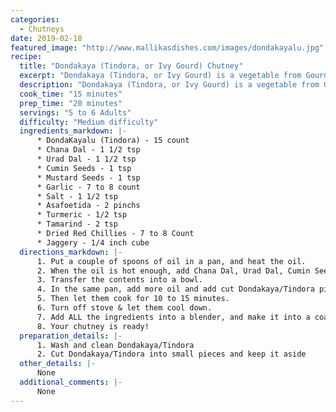 ```yaml
--- 
categories: 
  - Chutneys
date: 2019-02-18
featured_image: "http://www.mallikasdishes.com/images/dondakayalu.jpg"
recipe:
  title: "Dondakaya (Tindora, or Ivy Gourd) Chutney"
  excerpt: "Dondakaya (Tindora, or Ivy Gourd) is a vegetable from Gourd family that grows on a vine in a tropical weather."
  description: "Dondakaya (Tindora, or Ivy Gourd) is a vegetable from Gourd family that grows on a vine in a tropical weather. The Dondakaya Chutney is typically served with Rice and/or Rotis/Chapathis."
  cook_time: "15 minutes"
  prep_time: "20 minutes"
  servings: "5 to 6 Adults"
  difficulty: "Medium difficulty"
  ingredients_markdown: |-
      * DondaKayalu (Tindora) - 15 count
      * Chana Dal - 1 1/2 tsp
      * Urad Dal - 1 1/2 tsp
      * Cumin Seeds - 1 tsp
      * Mustard Seeds - 1 tsp
      * Garlic - 7 to 8 count
      * Salt - 1 1/2 tsp 
      * Asafoetida - 2 pinchs
      * Turmeric - 1/2 tsp
      * Tamarind - 2 tsp
      * Dried Red Chillies - 7 to 8 Count
      * Jaggery - 1/4 inch cube
  directions_markdown: |-
      1. Put a couple of spoons of oil in a pan, and heat the oil.
      2. When the oil is hot enough, add Chana Dal, Urad Dal, Cumin Seeds, Mustard Seeds, Garlic, Asafoetida and stir until they change the color to golden brown/red.
      3. Transfer the contents into a bowl.
      4. In the same pan, add more oil and add cut Dondakaya/Tindora pieces, Turmeric, Jaggery, Salt, then close the lid.
      5. Then let them cook for 10 to 15 minutes.
      6. Turn off stove & let them cool down.
      7. Add ALL the ingredients into a blender, and make it into a coarse paste. Makr sure you pay attention to the texture - do not make it into a smooth paste.
      8. Your chutney is ready!
  preparation_details: |-
      1. Wash and clean Dondakaya/Tindora
      2. Cut Dondakaya/Tindora into small pieces and keep it aside
  other_details: |-
      None
  additional_comments: |-
      None
---
```

